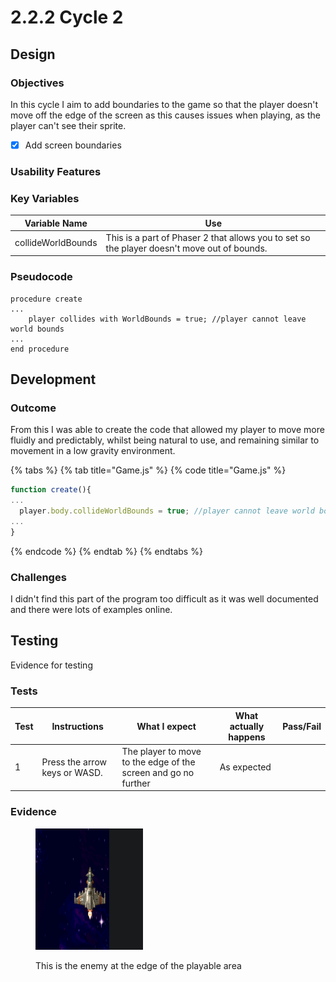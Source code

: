 # 2.2.2 Cycle 2

## Design

### Objectives

In this cycle I aim to add boundaries to the game so that the player doesn't move off the edge of the screen as this causes issues when playing, as the player can't see their sprite.

* [x] Add screen boundaries

### Usability Features

### Key Variables

| Variable Name      | Use                                                                                         |
| ------------------ | ------------------------------------------------------------------------------------------- |
| collideWorldBounds | This is a part of Phaser 2 that allows you to set so the player doesn't move out of bounds. |

### Pseudocode

```
procedure create
...
    player collides with WorldBounds = true; //player cannot leave world bounds
...
end procedure
```

## Development

### Outcome

From this I was able to create the code that allowed my player to move more fluidly and predictably, whilst being natural to use, and remaining similar to movement in a low gravity environment.&#x20;

{% tabs %}
{% tab title="Game.js" %}
{% code title="Game.js" %}
```typescript
function create(){
...
  player.body.collideWorldBounds = true; //player cannot leave world bounds
...
}
```
{% endcode %}
{% endtab %}
{% endtabs %}

### Challenges

I didn't find this part of the program too difficult as it was well documented and there were lots of examples online.

## Testing

Evidence for testing

### Tests

<table><thead><tr><th>Test</th><th>Instructions</th><th>What I expect</th><th>What actually happens</th><th data-type="select">Pass/Fail</th></tr></thead><tbody><tr><td>1</td><td>Press the arrow keys or WASD.</td><td>The player to move to the edge of the screen and go no further</td><td>As expected</td><td></td></tr></tbody></table>

### Evidence

<figure><img src="../.gitbook/assets/image (1) (1).png" alt=""><figcaption><p>This is the enemy at the edge of the playable area</p></figcaption></figure>
